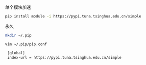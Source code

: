 单个模块加速
```sh
pip install module -i https://pypi.tuna.tsinghua.edu.cn/simple
```
永久
```sh
mkdir ~/.pip
```
```sh
vim ~/.pip/pip.conf
```
```sh
 [global]
 index-url = https://pypi.tuna.tsinghua.edu.cn/simple
 ```